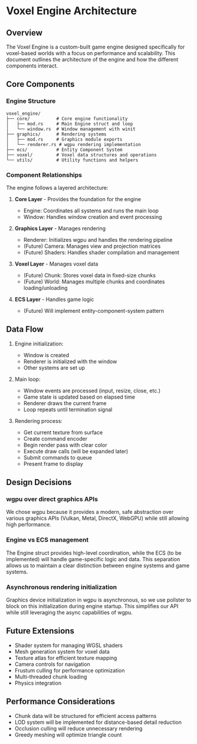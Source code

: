 # Voxel Engine Architecture

## Overview

The Voxel Engine is a custom-built game engine designed specifically for voxel-based worlds with a focus on performance and scalability. This document outlines the architecture of the engine and how the different components interact.

## Core Components

### Engine Structure

```
voxel_engine/
├── core/          # Core engine functionality
│   ├── mod.rs     # Main Engine struct and loop
│   └── window.rs  # Window management with winit
├── graphics/      # Rendering systems
│   ├── mod.rs     # Graphics module exports
│   └── renderer.rs # wgpu rendering implementation
├── ecs/           # Entity Component System
├── voxel/         # Voxel data structures and operations
└── utils/         # Utility functions and helpers
```

### Component Relationships

The engine follows a layered architecture:

1. **Core Layer** - Provides the foundation for the engine
   - Engine: Coordinates all systems and runs the main loop
   - Window: Handles window creation and event processing

2. **Graphics Layer** - Manages rendering
   - Renderer: Initializes wgpu and handles the rendering pipeline
   - (Future) Camera: Manages view and projection matrices
   - (Future) Shaders: Handles shader compilation and management

3. **Voxel Layer** - Manages voxel data
   - (Future) Chunk: Stores voxel data in fixed-size chunks
   - (Future) World: Manages multiple chunks and coordinates loading/unloading

4. **ECS Layer** - Handles game logic
   - (Future) Will implement entity-component-system pattern

## Data Flow

1. Engine initialization:
   - Window is created
   - Renderer is initialized with the window
   - Other systems are set up

2. Main loop:
   - Window events are processed (input, resize, close, etc.)
   - Game state is updated based on elapsed time
   - Renderer draws the current frame
   - Loop repeats until termination signal

3. Rendering process:
   - Get current texture from surface
   - Create command encoder
   - Begin render pass with clear color
   - Execute draw calls (will be expanded later)
   - Submit commands to queue
   - Present frame to display

## Design Decisions

### wgpu over direct graphics APIs

We chose wgpu because it provides a modern, safe abstraction over various graphics APIs (Vulkan, Metal, DirectX, WebGPU) while still allowing high performance.

### Engine vs ECS management

The Engine struct provides high-level coordination, while the ECS (to be implemented) will handle game-specific logic and data. This separation allows us to maintain a clear distinction between engine systems and game systems.

### Asynchronous rendering initialization

Graphics device initialization in wgpu is asynchronous, so we use pollster to block on this initialization during engine startup. This simplifies our API while still leveraging the async capabilities of wgpu.

## Future Extensions

- Shader system for managing WGSL shaders
- Mesh generation system for voxel data
- Texture atlas for efficient texture mapping
- Camera controls for navigation
- Frustum culling for performance optimization
- Multi-threaded chunk loading
- Physics integration

## Performance Considerations

- Chunk data will be structured for efficient access patterns
- LOD system will be implemented for distance-based detail reduction
- Occlusion culling will reduce unnecessary rendering
- Greedy meshing will optimize triangle count
